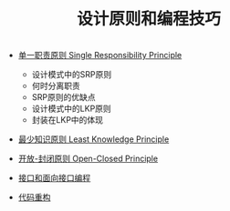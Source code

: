 <h1 align="center" style="margin: 30px 0 35px;">设计原则和编程技巧</h1>

- [单一职责原则 Single Responsibility Principle](/单一职责原则.html)	
    - 设计模式中的SRP原则
    - 何时分离职责
    - SRP原则的优缺点
    - 设计模式中的LKP原则
    - 封装在LKP中的体现
    
- [最少知识原则 Least Knowledge Principle](/最少知识原则.html)	
- [开放-封闭原则 Open-Closed Principle](/开放-封闭原则.html)	
- [接口和面向接口编程](/接口和面向接口编程.html)	
- [代码重构](/代码重构.html)	
